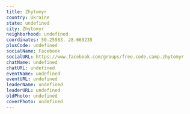 ```yaml
---
title: Zhytomyr
country: Ukraine
state: undefined
city: Zhytomyr
neighborhood: undefined
coordinates: 50.25983, 28.669235
plusCode: undefined
socialName: Facebook
socialURL: https://www.facebook.com/groups/free.code.camp.zhytomyr
chatName: undefined
chatURL: undefined
eventName: undefined
eventURL: undefined
leaderName: undefined
leaderURL: undefined
oldPhoto: undefined
coverPhoto: undefined
---
```

